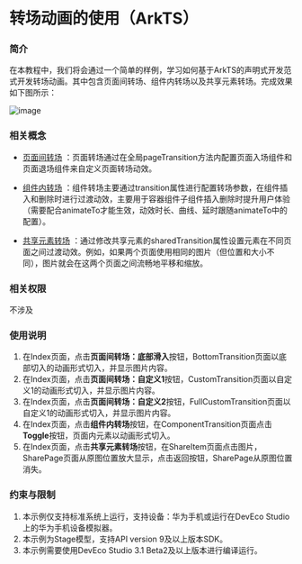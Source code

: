# 转场动画的使用（ArkTS）

### 简介

在本教程中，我们将会通过一个简单的样例，学习如何基于ArkTS的声明式开发范式开发转场动画。其中包含页面间转场、组件内转场以及共享元素转场。完成效果如下图所示：

![image](screenshots/device/1.gif)

### 相关概念

- [页面间转场](https://developer.harmonyos.com/cn/docs/documentation/doc-references/ts-page-transition-animation-0000001281201178) ：页面转场通过在全局pageTransition方法内配置页面入场组件和页面退场组件来自定义页面转场动效。
- [组件内转场](https://developer.harmonyos.com/cn/docs/documentation/doc-references/ts-transition-animation-component-0000001281001270) ：组件转场主要通过transition属性进行配置转场参数，在组件插入和删除时进行过渡动效，主要用于容器组件子组件插入删除时提升用户体验（需要配合animateTo才能生效，动效时长、曲线、延时跟随animateTo中的配置）。

- [共享元素转场](https://developer.harmonyos.com/cn/docs/documentation/doc-references/ts-transition-animation-shared-elements-0000001281480730) ：通过修改共享元素的sharedTransition属性设置元素在不同页面之间过渡动效。例如，如果两个页面使用相同的图片（但位置和大小不同），图片就会在这两个页面之间流畅地平移和缩放。

### 相关权限

不涉及

### 使用说明

1. 在Index页面，点击**页面间转场：底部滑入**按钮，BottomTransition页面以底部切入的动画形式切入，并显示图片内容。
2. 在Index页面，点击**页面间转场：自定义1**按钮，CustomTransition页面以自定义1的动画形式切入，并显示图片内容。
3. 在Index页面，点击**页面间转场：自定义2**按钮，FullCustomTransition页面以自定义1的动画形式切入，并显示图片内容。
4. 在Index页面，点击**组件内转场**按钮，在ComponentTransition页面点击**Toggle**按钮，页面内元素以动画形式切入。
5. 在Index页面，点击**共享元素转场**按钮，在ShareItem页面点击图片，SharePage页面从原图位置放大显示，点击返回按钮，SharePage从原图位置消失。

### 约束与限制

1. 本示例仅支持标准系统上运行，支持设备：华为手机或运行在DevEco Studio上的华为手机设备模拟器。
2. 本示例为Stage模型，支持API version 9及以上版本SDK。
3. 本示例需要使用DevEco Studio 3.1 Beta2及以上版本进行编译运行。
